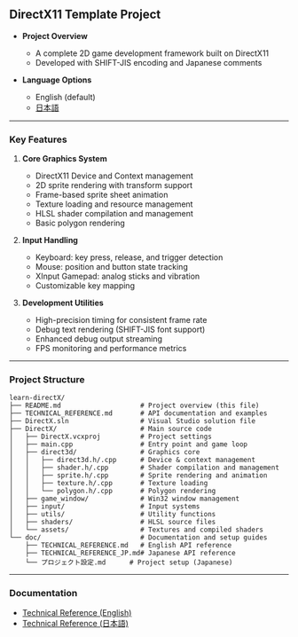 ## DirectX11 Template Project

* **Project Overview**

  * A complete 2D game development framework built on DirectX11
  * Developed with SHIFT-JIS encoding and Japanese comments

* **Language Options**

  * English (default)
  * [日本語](README_JP.md)

---

### Key Features

1. **Core Graphics System**

   * DirectX11 Device and Context management
   * 2D sprite rendering with transform support
   * Frame-based sprite sheet animation
   * Texture loading and resource management
   * HLSL shader compilation and management
   * Basic polygon rendering

2. **Input Handling**

   * Keyboard: key press, release, and trigger detection
   * Mouse: position and button state tracking
   * XInput Gamepad: analog sticks and vibration
   * Customizable key mapping

3. **Development Utilities**

   * High-precision timing for consistent frame rate
   * Debug text rendering (SHIFT-JIS font support)
   * Enhanced debug output streaming
   * FPS monitoring and performance metrics

---

### Project Structure

```text
learn-directX/
├── README.md                    # Project overview (this file)
├── TECHNICAL_REFERENCE.md       # API documentation and examples
├── DirectX.sln                  # Visual Studio solution file
├── DirectX/                     # Main source code
│   ├── DirectX.vcxproj          # Project settings
│   ├── main.cpp                 # Entry point and game loop
│   ├── direct3d/                # Graphics core
│   │   ├── direct3d.h/.cpp      # Device & context management
│   │   ├── shader.h/.cpp        # Shader compilation and management
│   │   ├── sprite.h/.cpp        # Sprite rendering and animation
│   │   ├── texture.h/.cpp       # Texture loading
│   │   └── polygon.h/.cpp       # Polygon rendering
│   ├── game_window/             # Win32 window management
│   ├── input/                   # Input systems
│   ├── utils/                   # Utility functions
│   ├── shaders/                 # HLSL source files
│   └── assets/                  # Textures and compiled shaders
└── doc/                         # Documentation and setup guides
    ├── TECHNICAL_REFERENCE.md   # English API reference
    ├── TECHNICAL_REFERENCE_JP.md# Japanese API reference
    └── プロジェクト設定.md      # Project setup (Japanese)
```

---

### Documentation

* [Technical Reference (English)](doc/TECHNICAL_REFERENCE.md)
* [Technical Reference (日本語)](doc/TECHNICAL_REFERENCE_JP.md)
